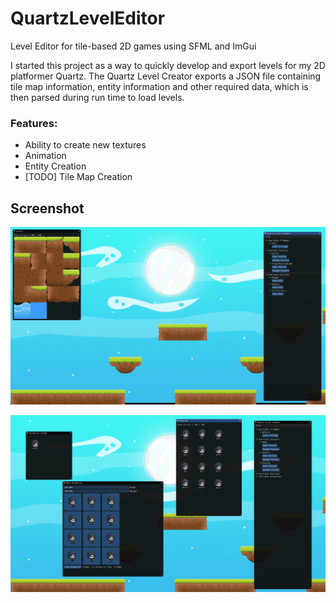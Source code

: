 # QuartzLevelEditor
Level Editor for tile-based 2D games using SFML and ImGui

I started this project as a way to quickly develop and export levels for my 2D platformer Quartz. The Quartz Level Creator exports a JSON file containing tile map information, entity information and other required data, which is then parsed during run time to load levels.

### Features:


- Ability to create new textures
- Animation
- Entity Creation
- [TODO] Tile Map Creation

## Screenshot

![sample.png](https://github.com/rishabhsinghvi/QuartzLevelEditor/blob/master/QuartzCreator/sample/sample.png)


![sample2.png](https://github.com/rishabhsinghvi/QuartzLevelEditor/blob/master/QuartzCreator/sample/sample2.PNG)
